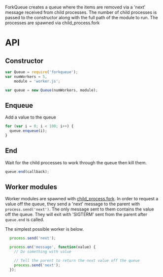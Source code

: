 ForkQueue creates a queue where the items are removed via a 'next' message received from child processes. The number of child processes is passed to the constructor along with the full path of the module to run. The processes are spawned via child\_process.fork
# API

## Constructor

```javascript
var Queue = require('forkqueue');
var numWorkers = 5,
    module = 'worker.js';

var queue = new Queue(numWorkers, module);
```

## Enqueue
Add a value to the queue

```javascript
for (var i = 0; i < 100; i++) {
  queue.enqueue(i);
}
```

## End
Wait for the child processes to work through the queue then kill them.

```javascript
queue.end(callback);
```

## Worker modules

Worker modules are spawned with [child_process.fork](http://nodejs.org/api/child_process.html#child_process_child_process_fork_modulepath_args_options). In order to request a value off the queue, they send a 'next' message to the parent with ```process.send('next')```. The only message sent to them contains the value off the queue. They will exit with 'SIGTERM' sent from the parent after ```queue.end``` is called.  

The simplest possible worker is below.

```javascript
  process.send('next');

  process.on('message', function(value) {
    // Do something with value

    // Tell the parent to return the next value off the queue
    process.send('next');
  });
```


